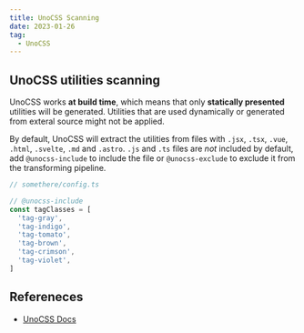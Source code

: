 ```yaml
---
title: UnoCSS Scanning
date: 2023-01-26
tag:
  - UnoCSS
---
```


## UnoCSS utilities scanning

UnoCSS works **at build time**, which means that only **statically presented** utilities will be generated. Utilities that are used dynamically or generated from exteral source might not be applied.

By default, UnoCSS will extract the utilities from files with `.jsx`, `.tsx`, `.vue`, `.html`, `.svelte`, `.md` and `.astro`. `.js` and `.ts` files are _not_ included by default, add `@unocss-include` to include the file or `@unocss-exclude` to exclude it from the transforming pipeline.

```ts
// somethere/config.ts

// @unocss-include
const tagClasses = [
  'tag-gray',
  'tag-indigo',
  'tag-tomato',
  'tag-brown',
  'tag-crimson',
  'tag-violet',
]
```

## Refereneces

- [UnoCSS Docs](https://github.com/unocss/unocss#scanning)

